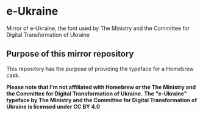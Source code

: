 # e-Ukraine
Mirror of e-Ukraine, the font used by The Ministry and the Committee for Digital Transformation of Ukraine

## Purpose of this mirror repository
This repository has the purpose of providing the typeface for a Homebrew cask.





**Please note that I'm not affiliated with Homebrew or the The Ministry and the Committee for Digital Transformation of Ukraine.**
**The "e-Ukraine" typeface by The Ministry and the Committee for Digital Transformation of Ukraine is licensed under CC BY 4.0**
